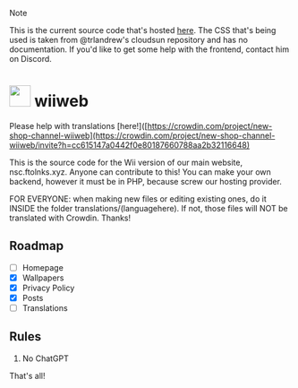> [!NOTE]
> This is the current source code that's hosted [here](http://wii.ftolnks.xyz). The CSS that's being used is taken from @trlandrew's cloudsun repository and has no documentation. If you'd like to get some help with the frontend, contact him on Discord.
# <img src="/img/Logo.png" width="38"/> wiiweb
Please help with translations [here!]([https://crowdin.com/project/new-shop-channel-wiiweb](https://crowdin.com/project/new-shop-channel-wiiweb/invite?h=cc615147a0442f0e80187660788aa2b32116648)

This is the source code for the Wii version of our main website, nsc.ftolnks.xyz. Anyone can contribute to this!
You can make your own backend, however it must be in PHP, because screw our hosting provider.

FOR EVERYONE: when making new files or editing existing ones, do it INSIDE the folder translations/(languagehere). If not, those files will NOT be translated with Crowdin. Thanks!
## Roadmap
- [ ] Homepage
- [X] Wallpapers
- [X] Privacy Policy
- [X] Posts
- [ ] Translations

## Rules
1. No ChatGPT

That's all!
